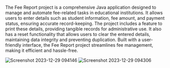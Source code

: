 The Fee Report project is a comprehensive Java application designed to manage and automate fee-related tasks in educational institutions.
It allows users to enter details such as student information, fee amount, and payment status, ensuring accurate record-keeping.
The project includes a feature to print these details, providing tangible records for administrative use.
It also has a reset functionality that allows users to clear the entered details, maintaining data integrity and preventing duplication.
Built with a user-friendly interface, the Fee Report project streamlines fee management, making it efficient and hassle-free.


![Screenshot 2023-12-29 094146](https://github.com/sheetal-81/feereport/assets/134307985/d91be30e-e20c-4d51-8ecc-356297deca7d)
![Screenshot 2023-12-29 094306](https://github.com/sheetal-81/feereport/assets/134307985/1413740d-43d1-46f7-a9fd-564dbf8f895a)

